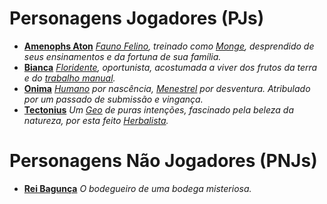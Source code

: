 <!-- TITLE: Personagens -->
<!-- SUBTITLE: Uma lista dos personagens do RPG da Galera. -->

# Personagens Jogadores (PJs)
* **[Amenophs Aton](personagens/amenophs)**
	*[Fauno Felino](especies/fauno#Felino), treinado como [Monge](classes/monge), desprendido de seus ensinamentos e da fortuna de sua família.*
* **[Bianca](personagens/bianca)**
	*[Floridente](especies/floridente), oportunista, acostumada a viver dos frutos da terra e do [trabalho manual](classes/lenhador).*
* **[Onima](personagens/nilma)**
	*[Humano](especies/humano) por nascência, [Menestrel](classes/menestrel) por desventura. Atribulado por um passado de submissão e vingança.*
* **[Tectonius](personagens/tectonius)**
	*Um [Geo](especies/geo) de puras intenções, fascinado pela beleza da natureza, por esta feito [Herbalista](classes/herbalista).*
# Personagens Não Jogadores (PNJs)
* **[Rei Bagunça](personagens/rei-bagunca)**
	*O bodegueiro de uma bodega misteriosa.*